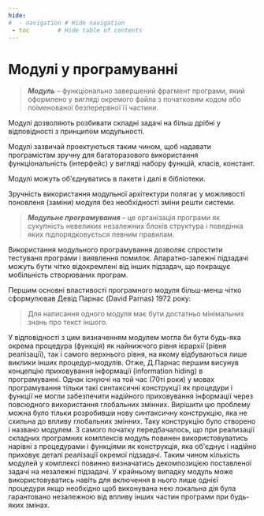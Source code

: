 ```yaml
---
hide:
#  - navigation # Hide navigation
 - toc        # Hide table of contents
---
```


# Модулі у програмуванні

> ***Модуль*** – функціонально завершений фрагмент програми, який оформлено у вигляді окремого
файла з початковим кодом або поіменованої безперервної її частини. 

Модулі дозволяють розбивати складні задачі на більш дрібні у відповідності з принципом модульності.

Модулі зазвичай проектуються таким чином, щоб надавати програмістам зручну для багаторазового використання функціональність (інтерфейс) у вигляді набору функцій, класів, констант.

Модулі можуть об'єднуватись в пакети і далі в бібліотеки.

Зручність використання модульної архітектури полягає у можливості поновленя (заміни) модуля без необхідності зміни решти системи.

> ***Модульне програмування*** – це організація програми як сукупність невеликих незалежних блоків структура і поведінка яких підпорядковується певним правилам. 

Використання модульного програмування дозволяє спростити тестуваня програми і виявлення помилок. Апаратно-залежні підзадачі можуть бути чітко відокремлені від інших підзадач, що покращує мобільність створюваних програм. 

Першим основні властивості програмного модуля більш-менш чітко сформулював Девід Парнас (David Parnas) 1972 року:

> Для написання одного модуля має бути достатньо мінімальних знань про текст іншого.

У відповідності з цим визначенням модулем могла би бути будь-яка окрема процедура (функція) як найнижчого рівня ієрархії (рівня реалізації), так і самого верхнього рівня, на якому відбуваються лише виклики інших процедур-модулів.
Отже, Д.Парнас першим висунув концепцію приховування інформації (information
hiding) в програмуванні. Однак існуючі на той час (70ті роки) у мовах програмування тільки такі синтаксичні  конструкції як процедури і функції не могли забезпечити надійного приховування інформації через повсюдного використання глобальних змінних. 
Вирішити цю проблему можна було тільки розробивши нову синтаксичну конструкцію, яка не схильна до впливу глобальних змінних. Таку конструкцію було створено і названо модулем. З самого початку передбачалось, що при реализації складних програмних комплексів модуль повинен використовуватись нарівні з процедурами і функціями як конструкція, яка об'єднує і надійно приховує деталі реалізації окремої підзадачі. 
Таким чином кількість модулей у комплексі повинно визначатись декомпозицією поставленої задачі на незалежні підзадачі. 
У крайньому випадку модуль може використовуватись навіть для включення в нього лише однієї процедури якщо необхідно 
щоб виконувана нею локальна дія була гарантовано незалежною від впливу інших частин програми при будь-яких змінах. 


